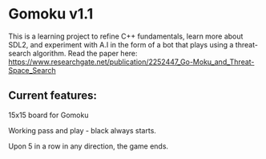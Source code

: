 # Gomoku v1.1
This is a learning project to refine C++ fundamentals, learn more about SDL2, and experiment with A.I in the form of a bot that plays using a threat-search algorithm. Read the paper here: https://www.researchgate.net/publication/2252447_Go-Moku_and_Threat-Space_Search

## Current features:
15x15 board for Gomoku

Working pass and play - black always starts.

Upon 5 in a row in any direction, the game ends.
